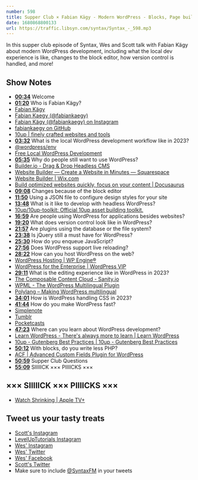 ```yaml
---
number: 598
title: Supper Club × Fabian Kägy - Modern WordPress - Blocks, Page builders, Headless, Custom Fields
date: 1680868800133
url: https://traffic.libsyn.com/syntax/Syntax_-_598.mp3
---
```


In this supper club episode of Syntax, Wes and Scott talk with Fabian Kägy about modern WordPress development, including what the local dev experience is like, changes to the block editor, how version control is handled, and more!

## Show Notes

* **[00:34](#t=00:34)** Welcome
* **[01:20](#t=01:20)** Who is Fabian Kägy?
* [Fabian Kägy](https://fabian-kaegy.com/)
* [Fabian Kaegy (@fabiankaegy)](https://twitter.com/fabiankaegy)
* [Fabian Kägy (@fabiankaegy) on Instagram](https://www.instagram.com/fabiankaegy/)
* [fabiankaegy on GitHub](https://github.com/fabiankaegy)
* [10up | finely crafted websites and tools](https://10up.com/)
* **[03:32](#t=03:32)** What is the local WordPress development workflow like in 2023?
* [@wordpress/env](https://developer.wordpress.org/block-editor/reference-guides/packages/packages-env/)
* [Free Local WordPress Development](https://wpengine.com/local/)
* **[05:35](#t=05:35)** Why do people still want to use WordPress?
* [Builder.io - Drag & Drop Headless CMS](https://www.builder.io/)
* [Website Builder — Create a Website in Minutes — Squarespace](https://www.squarespace.com/)
* [Website Builder | Wix.com](https://www.wix.com/)
* [Build optimized websites quickly, focus on your content | Docusaurus](https://docusaurus.io/)
* **[09:08](#t=09:08)** Changes because of the block editor
* **[11:50](#t=11:50)** Using a JSON file to configure design styles for your site
* **[13:48](#t=13:48)** What is it like to develop with headless WordPress?
* [10up/10up-toolkit: Official 10up asset building toolkit.](https://github.com/10up/10up-toolkit)
* **[16:59](#t=16:59)** Are people using WordPress for applications besides websites?
* **[19:20](#t=19:20)** What does version control look like in WordPress?
* **[21:57](#t=21:57)** Are plugins using the database or the file system?
* **[23:38](#t=23:38)** Is jQuery still a must have for WordPress?
* **[25:30](#t=25:30)** How do you enqueue JavaScript?
* **[27:56](#t=27:56)** Does WordPress support live reloading?
* **[28:22](#t=28:22)** How can you host WordPress on the web?
* [WordPress Hosting | WP Engine®](https://wpengine.com/)
* [WordPress for the Enterprise | WordPress VIP](https://wpvip.com/)
* **[29:11](#t=29:11)** What is the editing experience like in WordPress in 2023?
* [The Composable Content Cloud - Sanity.io](https://www.sanity.io/)
* [WPML - The WordPress Multilingual Plugin](https://wpml.org/)
* [Polylang – Making WordPress multilingual](https://polylang.pro/)
* **[34:01](#t=34:01)** How is WordPress handling CSS in 2023?
* **[41:44](#t=41:44)** How do you make WordPress fast?
* [Simplenote](https://simplenote.com/)
* [Tumblr](https://www.tumblr.com/)
* [Pocketcasts](https://pocketcasts.com/)
* **[47:23](#t=47:23)** Where can you learn about WordPress development?
* [Learn WordPress - There's always more to learn | Learn WordPress](https://learn.wordpress.org/)
* [10up - Gutenberg Best Practices | 10up - Gutenberg Best Practices](https://gutenberg.10up.com/)
* **[50:12](#t=50:12)** With blocks, do you write less PHP?
* [ACF | Advanced Custom Fields Plugin for WordPress](https://www.advancedcustomfields.com/)
* **[50:59](#t=50:59)** Supper Club Questions
* **[55:09](#t=55:09)** SIIIIICK ××× PIIIICKS ×××

## ××× SIIIIICK ××× PIIIICKS ×××

* [Watch Shrinking | Apple TV+](https://tv.apple.com/us/show/shrinking/umc.cmc.apzybj6eqf6pzccd97kev7bs)

## Tweet us your tasty treats

* [Scott's Instagram](https://www.instagram.com/stolinski/)
* [LevelUpTutorials Instagram](https://www.instagram.com/LevelUpTutorials/)
* [Wes' Instagram](https://www.instagram.com/wesbos/)
* [Wes' Twitter](https://twitter.com/wesbos)
* [Wes' Facebook](https://www.facebook.com/wesbos.developer)
* [Scott's Twitter](https://twitter.com/stolinski)
* Make sure to include [@SyntaxFM](https://twitter.com/SyntaxFM) in your tweets
